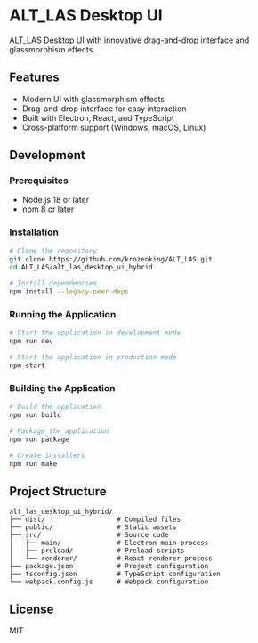 # ALT_LAS Desktop UI

ALT_LAS Desktop UI with innovative drag-and-drop interface and glassmorphism effects.

## Features

- Modern UI with glassmorphism effects
- Drag-and-drop interface for easy interaction
- Built with Electron, React, and TypeScript
- Cross-platform support (Windows, macOS, Linux)

## Development

### Prerequisites

- Node.js 18 or later
- npm 8 or later

### Installation

```bash
# Clone the repository
git clone https://github.com/krozenking/ALT_LAS.git
cd ALT_LAS/alt_las_desktop_ui_hybrid

# Install dependencies
npm install --legacy-peer-deps
```

### Running the Application

```bash
# Start the application in development mode
npm run dev

# Start the application in production mode
npm start
```

### Building the Application

```bash
# Build the application
npm run build

# Package the application
npm run package

# Create installers
npm run make
```

## Project Structure

```
alt_las_desktop_ui_hybrid/
├── dist/                  # Compiled files
├── public/                # Static assets
├── src/                   # Source code
│   ├── main/              # Electron main process
│   ├── preload/           # Preload scripts
│   └── renderer/          # React renderer process
├── package.json           # Project configuration
├── tsconfig.json          # TypeScript configuration
└── webpack.config.js      # Webpack configuration
```

## License

MIT
